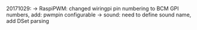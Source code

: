 20171029:
	-> RaspiPWM: changed wiringpi pin numbering to BCM GPI numbers, add: pwmpin configurable
	-> sound: need to define sound name, add DSet parsing
